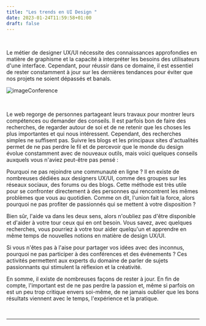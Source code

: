 ```yaml
---
title: "Les trends en UI Design "
date: 2023-01-24T11:59:58+01:00
draft: false
---
```


&nbsp;

Le métier de designer UX/UI nécessite des connaissances approfondies en matière de graphisme et la capacité à interpréter les besoins des utilisateurs d'une interface. Cependant, pour réussir dans ce domaine, il est essentiel de rester constamment à jour sur les dernières tendances pour éviter que nos projets ne soient dépassés et banals.

![imageConference](/labVeilleTech/images/conference.jpg "Conférence")

&nbsp;

Le web regorge de personnes partageant leurs travaux pour montrer leurs compétences ou demander des conseils. Il est parfois bon de faire des recherches, de regarder autour de soi et de ne retenir que les choses les plus importantes et qui nous intéressent. Cependant, des recherches simples ne suffisent pas. Suivre les blogs et les principaux sites d'actualités permet de ne pas perdre le fil et de percevoir que le monde du design évolue constamment avec de nouveaux outils, mais voici quelques conseils auxquels vous n'aviez peut-être pas pensé :

Pourquoi ne pas rejoindre une communauté en ligne ? Il en existe de nombreuses dédiées aux designers UX/UI, comme des groupes sur les réseaux sociaux, des forums ou des blogs. Cette méthode est très utile pour se confronter directement à des personnes qui rencontrent les mêmes problèmes que vous au quotidien. Comme on dit, l'union fait la force, alors pourquoi ne pas profiter de passionnés qui se mettent à votre disposition ?

Bien sûr, l'aide va dans les deux sens, alors n'oubliez pas d'être disponible et d'aider à votre tour ceux qui en ont besoin. Vous savez, avec quelques recherches, vous pourriez à votre tour aider quelqu'un et apprendre en même temps de nouvelles notions en matière de design UX/UI.

Si vous n'êtes pas à l'aise pour partager vos idées avec des inconnus, pourquoi ne pas participer à des conférences et des événements ? Ces activités permettent aux experts du domaine de parler de sujets passionnants qui stimulent la réflexion et la créativité.

En somme, il existe de nombreuses façons de rester à jour. En fin de compte, l'important est de ne pas perdre la passion et, même si parfois on est un peu trop critique envers soi-même, de ne jamais oublier que les bons résultats viennent avec le temps, l'expérience et la pratique.


&nbsp;

***